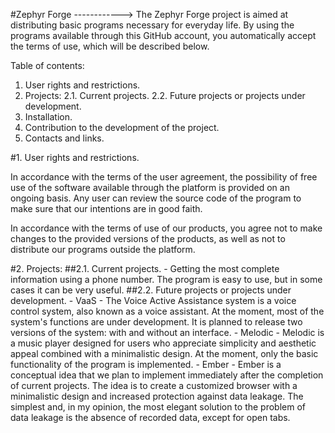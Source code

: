 #Zephyr Forge
------------>
The Zephyr Forge project is aimed at distributing basic programs necessary for everyday life.
By using the programs available through this GitHub account, you automatically accept the terms of use, which will be described below.

Table of contents:
1. User rights and restrictions.
2. Projects:
2.1. Current projects.
2.2. Future projects or projects under development.
3. Installation.
4. Contribution to the development of the project.
5. Contacts and links.

#1. User rights and restrictions.

In accordance with the terms of the user agreement, the possibility of free use of the software available through the platform is provided on an ongoing basis.
Any user can review the source code of the program to make sure that our intentions are in good faith.

In accordance with the terms of use of our products, you agree not to make changes to the provided versions of the products, as well as not to distribute our programs outside the platform.

#2. Projects:
##2.1. Current projects.
    - Getting the most complete information using a phone number. The program is easy to use, but in some cases it can be very useful.
##2.2. Future projects or projects under development.
    - VaaS - The Voice Active Assistance system is a voice control system, also known as a voice assistant.
    At the moment, most of the system's functions are under development. It is planned to release two versions of the system: with and without an interface.
    - Melodic - Melodic is a music player designed for users who appreciate simplicity and aesthetic appeal combined with a minimalistic design.
    At the moment, only the basic functionality of the program is implemented.
    - Ember - Ember is a conceptual idea that we plan to implement immediately after the completion of current projects. 
    The idea is to create a customized browser with a minimalistic design and increased protection against data leakage.
    The simplest and, in my opinion, the most elegant solution to the problem of data leakage is the absence of recorded data, except for open tabs.

